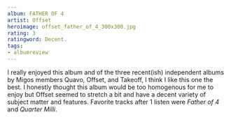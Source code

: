```yaml
---
album: FATHER OF 4
artist: Offset
heroimage: offset_father_of_4_300x300.jpg
rating: 3
ratingword: Decent.
tags:
- albumreview
---
```

I really enjoyed this album and of the three recent(ish) independent albums by
Migos members Quavo, Offset, and Takeoff, I think I like this one the best. I
honestly thought this album would be too homogenous for me to enjoy but Offset
seemed to stretch a bit and have a decent variety of subject matter and
features. Favorite tracks after 1 listen were _Father of 4_ and _Quarter Milli_.
